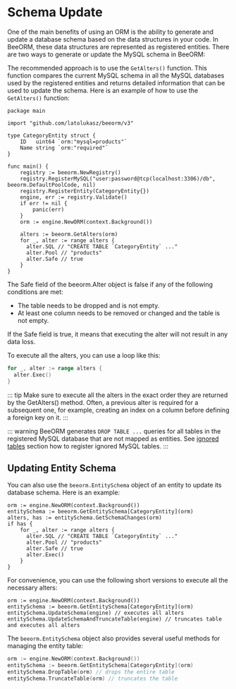 # Schema Update

One of the main benefits of using an ORM is the ability to generate and update a database schema based on the data structures in your code. In BeeORM, these data structures are represented as registered entities. There are two ways to generate or update the MySQL schema in BeeORM:

The recommended approach is to use the `GetAlters()` function. This function compares the current MySQL schema in all the MySQL databases used by the registered entities and returns detailed information that can be used to update the schema. Here is an example of how to use the `GetAlters()` function:

```go{20}
package main

import "github.com/latolukasz/beeorm/v3"

type CategoryEntity struct {
	ID   uint64 `orm:"mysql=products"`
    Name string `orm:"required"`
}

func main() {
    registry := beeorm.NewRegistry()
    registry.RegisterMySQL("user:password@tcp(localhost:3306)/db", beeorm.DefaultPoolCode, nil)
    registry.RegisterEntity(CategoryEntity{})
    engine, err := registry.Validate()
    if err != nil {
        panic(err)
    }
    orm := engine.NewORM(context.Background())
    
    alters := beeorm.GetAlters(orm)
    for _, alter := range alters {
      alter.SQL // "CREATE TABLE `CategoryEntity` ..."
      alter.Pool // "products"
      alter.Safe // true
	}
}  
```

The Safe field of the beeorm.Alter object is false if any of the following conditions are met:

 * The table needs to be dropped and is not empty.
 * At least one column needs to be removed or changed and the table is not empty.

If the Safe field is true, it means that executing the alter will not result in any data loss.

To execute all the alters, you can use a loop like this:

```go
for _, alter := range alters {
  alter.Exec()
}
```

::: tip
Make sure to execute all the alters in the exact order they are returned by the GetAlters() method. Often, a previous alter is required for a subsequent one, for example, creating an index on a column before defining a foreign key on it.
:::

::: warning
BeeORM generates `DROP TABLE ...` queries for all tables in the registered MySQL database that are not mapped as entities. 
See [ignored tables](/guide/data_pools.html#ignored-tables) section how to register ignored MySQL tables.
:::

## Updating Entity Schema

You can also use the `beeorm.EntitySchema` object of an entity to update its database schema. Here is an example:

```go{2}
orm := engine.NewORM(context.Background())
entitySchema := beeorm.GetEntitySchema[CategoryEntity](orm)
alters, has := entitySchema.GetSchemaChanges(orm)
if has {
    for _, alter := range alters {
      alter.SQL // "CREATE TABLE `CategoryEntity` ..."
      alter.Pool // "products"
      alter.Safe // true
      alter.Exec()
    }
}
```

For convenience, you can use the following short versions to execute all the necessary alters:

```go{3-4}
orm := engine.NewORM(context.Background())
entitySchema := beeorm.GetEntitySchema[CategoryEntity](orm)
entitySchema.UpdateSchema(engine) // executes all alters
entitySchema.UpdateSchemaAndTruncateTable(engine) // truncates table and executes all alters
```

The `beeorm.EntitySchema` object also provides several useful methods for managing the entity table:

```go
orm := engine.NewORM(context.Background())
entitySchema := beeorm.GetEntitySchema[CategoryEntity](orm)
entitySchema.DropTable(orm) // drops the entire table
entitySchema.TruncateTable(orm) // truncates the table
```
